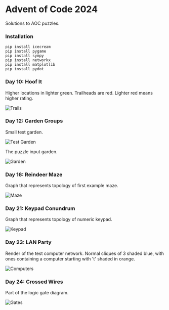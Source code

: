 # Advent of Code 2024
Solutions to AOC puzzles.

### Installation

```commandline
pip install icecream
pip install pygame
pip install sympy
pip install networkx
pip install matplotlib
pip install pydot
```

### Day 10: Hoof It

Higher locations in lighter green. Trailheads are red. Lighter red means higher rating.

![Trails](./10-hoof-it/screenshots/d10p2.png)

### Day 12: Garden Groups

Small test garden.

![Test Garden](./12-garden-groups/screenshots/test2.png)

The puzzle input garden.

![Garden](./12-garden-groups/screenshots/d12.png)

### Day 16: Reindeer Maze

Graph that represents topology of first example maze.

![Maze](./16-reindeer-maze/screenshots/d16.png)

### Day 21: Keypad Conundrum

Graph that represents topology of numeric keypad.

![Keypad](./21-keypad-conundrum/screenshots/d21.png)

### Day 23: LAN Party

Render of the test computer network. Normal cliques of 3 shaded blue, with ones containing a computer starting with 't' shaded in orange.

![Computers](./23-lan-party/screenshots/d23.png)

### Day 24: Crossed Wires

Part of the logic gate diagram.

![Gates](./24-crossed-wires/screenshots/d24.png)